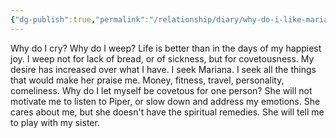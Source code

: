 ```yaml
---
{"dg-publish":true,"permalink":"/relationship/diary/why-do-i-like-mariana/","tags":["diary","crush"],"created":"Sep 21, 2021, 9:18 AM","updated":""}
---
```



Why do I cry? Why do I weep? Life is better than in the days of my happiest joy. I weep not for lack of bread, or of sickness, but for covetousness. My desire has increased over what I have. I seek Mariana. I seek all the things that would make her praise me. Money, fitness, travel, personality, comeliness. Why do I let myself be covetous for one person? She will not motivate me to listen to Piper, or slow down and address my emotions. She cares about me, but she doesn't have the spiritual remedies. She will tell me to play with my sister.